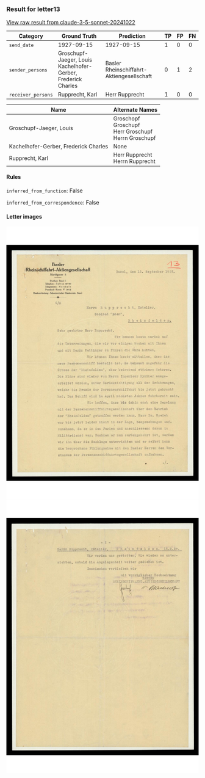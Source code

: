 ### Result for letter13
[View raw result from claude-3-5-sonnet-20241022](https://github.com/RISE-UNIBAS/humanities_data_benchmark/blob/main/results/2025-04-01/T18/request_T18_letter13.json)

| Category          | Ground Truth | Prediction | TP | FP | FN |
|------------------|--------------|------------|----|----|----|
| `send_date`        | 1927-09-15 | 1927-09-15 | 1 | 0 | 0 |
| `sender_persons`  | Groschupf-Jaeger, Louis<br>Kachelhofer-Gerber, Frederick Charles | Basler Rheinschiffahrt-Aktiengesellschaft | 0 | 1 | 2 |
| `receiver_persons` | Rupprecht, Karl | Herr Rupprecht | 1 | 0 | 0 |

| Name | Alternate Names |
| --- | --- |
| Groschupf-Jaeger, Louis | Groschopf<br>Groschupf<br>Herr Groschupf<br>Herrn Groschupf |
| Kachelhofer-Gerber, Frederick Charles | None |
| Rupprecht, Karl | Herr Rupprecht<br>Herrn Rupprecht |

#### Rules
`inferred_from_function`: False

`inferred_from_correspondence`: False

#### Letter images

<img src="https://github.com/RISE-UNIBAS/humanities_data_benchmark/blob/main/benchmarks/metadata_extraction/images/letter13_p1.jpg?raw=true" alt="letter13_p1.jpg" width="800px">
<img src="https://github.com/RISE-UNIBAS/humanities_data_benchmark/blob/main/benchmarks/metadata_extraction/images/letter13_p2.jpg?raw=true" alt="letter13_p2.jpg" width="800px">